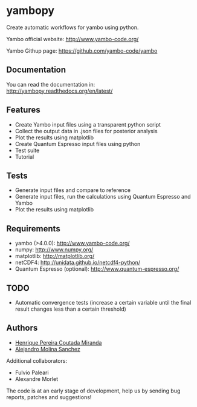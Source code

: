 yambopy
=======

Create automatic workflows for yambo using python.

Yambo official website: http://www.yambo-code.org/ 

Yambo Githup page: https://github.com/yambo-code/yambo

Documentation
-------------
You can read the documentation in:
http://yambopy.readthedocs.org/en/latest/

Features
--------
- Create Yambo input files using a transparent python script
- Collect the output data in .json files for posterior analysis
- Plot the results using matplotlib
- Create Quantum Espresso input files using python
- Test suite
- Tutorial

Tests
------
- Generate input files and compare to reference
- Generate input files, run the calculations using Quantum Espresso and Yambo
- Plot the results using matplotlib

Requirements
------------
- yambo (>4.0.0): http://www.yambo-code.org/
- numpy: http://www.numpy.org/
- matplotlib: http://matplotlib.org/
- netCDF4: http://unidata.github.io/netcdf4-python/
- Quantum Espresso (optional): http://www.quantum-espresso.org/

TODO
----
- Automatic convergence tests (increase a certain variable until the final result changes less than a certain threshold)

Authors
------
- [Henrique Pereira Coutada Miranda](http://henriquemiranda.github.io/)
- [Alejandro Molina Sanchez](http://alexmoratalla.github.io/)

Additional collaborators:
- Fulvio Paleari
- Alexandre Morlet

The code is at an early stage of development, help us by sending bug reports, patches and suggestions!
